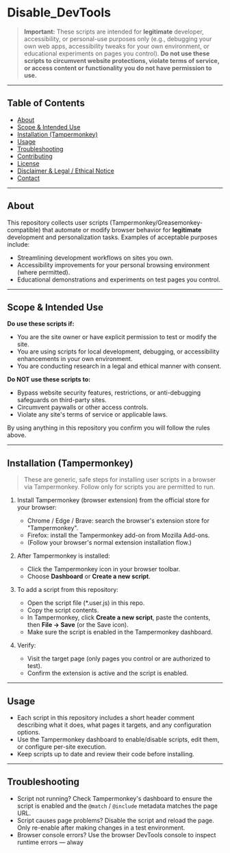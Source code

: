 # Disable_DevTools

> **Important:** These scripts are intended for **legitimate** developer, accessibility, or personal-use purposes only (e.g., debugging your own web apps, accessibility tweaks for your own environment, or educational experiments on pages you control). **Do not use these scripts to circumvent website protections, violate terms of service, or access content or functionality you do not have permission to use.**

---

## Table of Contents
- [About](#about)
- [Scope & Intended Use](#scope--intended-use)
- [Installation (Tampermonkey)](#installation-tampermonkey)
- [Usage](#usage)
- [Troubleshooting](#troubleshooting)
- [Contributing](#contributing)
- [License](#license)
- [Disclaimer & Legal / Ethical Notice](#disclaimer--legal--ethical-notice)
- [Contact](#contact)

---

## About
This repository collects user scripts (Tampermonkey/Greasemonkey-compatible) that automate or modify browser behavior for **legitimate** development and personalization tasks. Examples of acceptable purposes include:
- Streamlining development workflows on sites you own.
- Accessibility improvements for your personal browsing environment (where permitted).
- Educational demonstrations and experiments on test pages you control.

---

## Scope & Intended Use
**Do use these scripts if:**
- You are the site owner or have explicit permission to test or modify the site.
- You are using scripts for local development, debugging, or accessibility enhancements in your own environment.
- You are conducting research in a legal and ethical manner with consent.

**Do NOT use these scripts to:**
- Bypass website security features, restrictions, or anti-debugging safeguards on third-party sites.
- Circumvent paywalls or other access controls.
- Violate any site's terms of service or applicable laws.

By using anything in this repository you confirm you will follow the rules above.

---

## Installation (Tampermonkey)
> These are generic, safe steps for installing user scripts in a browser via Tampermonkey. Follow only for scripts you are permitted to run.

1. Install Tampermonkey (browser extension) from the official store for your browser:
   - Chrome / Edge / Brave: search the browser's extension store for "Tampermonkey".
   - Firefox: install the Tampermonkey add-on from Mozilla Add-ons.
   - (Follow your browser's normal extension installation flow.)

2. After Tampermonkey is installed:
   - Click the Tampermonkey icon in your browser toolbar.
   - Choose **Dashboard** or **Create a new script**.

3. To add a script from this repository:
   - Open the script file (*.user.js) in this repo.
   - Copy the script contents.
   - In Tampermonkey, click **Create a new script**, paste the contents, then **File → Save** (or the Save icon).
   - Make sure the script is enabled in the Tampermonkey dashboard.

4. Verify:
   - Visit the target page (only pages you control or are authorized to test).
   - Confirm the extension is active and the script is enabled.

---

## Usage
- Each script in this repository includes a short header comment describing what it does, what pages it targets, and any configuration options.
- Use the Tampermonkey dashboard to enable/disable scripts, edit them, or configure per-site execution.
- Keep scripts up to date and review their code before installing.

---

## Troubleshooting
- Script not running? Check Tampermonkey's dashboard to ensure the script is enabled and the `@match` / `@include` metadata matches the page URL.
- Script causes page problems? Disable the script and reload the page. Only re-enable after making changes in a test environment.
- Browser console errors? Use the browser DevTools console to inspect runtime errors — alway

